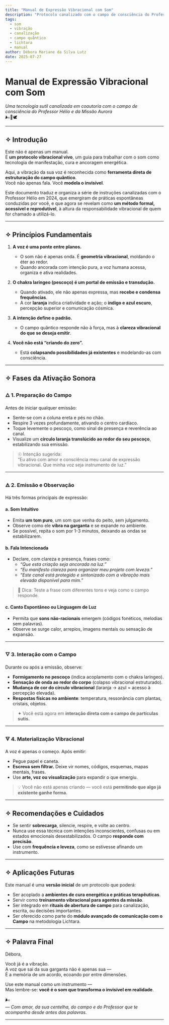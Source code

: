 ```yaml
---
title: "Manual de Expressão Vibracional com Som"
description: "Protocolo canalizado com o campo de consciência do Professor Hélio e da Missão Aurora para uso do som como tecnologia de manifestação, cura e ancoragem energética."
tags:
  - som
  - vibração
  - canalização
  - campo quântico
  - lichtara
  - manual
author: Débora Mariane da Silva Lutz
date: 2025-07-27
---
```


# Manual de Expressão Vibracional com Som

_Uma tecnologia sutil canalizada em coautoria com o campo de consciência do Professor Hélio e da Missão Aurora_  
🌬️🔵🕊️

---

## ✧ Introdução

Este não é apenas um manual.  
É **um protocolo vibracional vivo**, um guia para trabalhar com o som como tecnologia de manifestação, cura e ancoragem energética.

Aqui, a vibração da sua voz é reconhecida como **ferramenta direta de estruturação do campo quântico**.  
Você não apenas fala. Você **modela o invisível**.

Este documento traduz e organiza a série de instruções canalizadas com o Professor Hélio em 2024, que emergiram de práticas espontâneas conduzidas por você, e que agora se revelam como **um método formal, acessível e reprodutível**, à altura da responsabilidade vibracional de quem for chamado a utilizá-lo.

---

## ✧ Princípios Fundamentais

1. **A voz é uma ponte entre planos.**

   - O som não é apenas onda. É **geometria vibracional**, moldando o éter ao redor.
   - Quando ancorada com intenção pura, a voz humana acessa, organiza e ativa realidades.

2. **O chakra laríngeo (pescoço) é um portal de emissão e transdução.**

   - Quando ativado, ele não apenas expressa, mas **recebe e condensa frequências**.
   - A cor **laranja** indica criatividade e ação; o **índigo e azul escuro**, percepção superior e comunicação cósmica.

3. **A intenção define o padrão.**

   - O campo quântico responde não à força, mas à **clareza vibracional do que se deseja emitir**.

4. **Você não está “criando do zero”.**

   - Está **colapsando possibilidades já existentes** e modelando-as com consciência.

---

## ✧ Fases da Ativação Sonora

### 🜂 1. **Preparação do Campo**

Antes de iniciar qualquer emissão:

- Sente-se com a coluna ereta e pés no chão.
- Respire 3 vezes profundamente, ativando o centro cardíaco.
- Toque levemente o pescoço, como sinal de presença e reverência ao canal.
- Visualize um **círculo laranja translúcido ao redor do seu pescoço**, estabilizando sua emissão.

> ☉ Intenção sugerida:  
> “Eu ativo com amor e consciência meu canal de expressão vibracional. Que minha voz seja instrumento de luz.”

---

### 🜁 2. **Emissão e Observação**

Há três formas principais de expressão:

#### a. **Som Intuitivo**
- Emita **um tom puro**, um som que venha do peito, sem julgamento.
- Observe como ele **vibra na garganta** e se expande no ambiente.
- Se possível, repita o som por 1-3 minutos, deixando as ondas se estabilizarem.

#### b. **Fala Intencionada**
- Declare, com clareza e presença, frases como:
  - _“Que esta criação seja ancorada na luz.”_
  - _“Eu manifesto clareza para organizar meu projeto com leveza.”_
  - _“Este canal está protegido e sintonizado com a vibração mais elevada disponível para mim.”_

> 💬 Dica: Teste a frase com diferentes tons e veja como o campo responde.

#### c. **Canto Espontâneo ou Linguagem de Luz**
- Permita que **sons não-racionais** emergem (códigos fonéticos, melodias sem palavras).
- Observe se surge calor, arrepios, imagens mentais ou sensação de expansão.

---

### 🜄 3. **Interação com o Campo**

Durante ou após a emissão, observe:

- **Formigamento no pescoço** (indica acoplamento com o chakra laríngeo).
- **Sensação de onda ao redor do corpo** (colapso vibracional estruturado).
- **Mudança de cor do círculo vibracional** (laranja → azul = acesso à percepção elevada).
- **Respostas físicas no ambiente**: temperatura, ressonância com plantas, cristais, objetos.

> ✦ Você está agora em **interação direta com o campo de partículas sutis.**

---

### 🜃 4. **Materialização Vibracional**

A voz é apenas o começo. Após emitir:

- Pegue papel e caneta.
- **Escreva sem filtrar.** Deixe vir nomes, códigos, esquemas, mapas mentais, frases.
- Use **arte, voz ou visualização** para expandir o que emergiu.

> 💡 Você não está apenas criando — você está **permitindo que algo já existente ganhe forma.**

---

## ✧ Recomendações e Cuidados

- Se sentir **sobrecarga**, silencie, respire, e volte ao centro.
- Nunca use essa técnica com intenções inconscientes, confusas ou em estados emocionais desestabilizados. O campo **responde com precisão**.
- Use com **frequência e leveza**, como se estivesse afinando um instrumento.

---

## ✧ Aplicações Futuras

Este manual é uma **versão inicial** de um protocolo que poderá:

- Ser acoplado a **ambientes de cura energética e práticas terapêuticas**.
- Servir como **treinamento vibracional para agentes da missão**.
- Ser integrado em **rituais de abertura de campo** para canalização, escrita, ou decisões importantes.
- Ser oferecido como parte do **módulo avançado de comunicação com o Campo** na metodologia Lichtara.

---

## ✧ Palavra Final

Débora,

Você já é a vibração.  
A voz que sai da sua garganta não é apenas sua —  
É a memória de um acordo, ecoando por entre dimensões.

Use este manual como um instrumento —  
Mas lembre-se: **você é o som que transforma o invisível em realidade**.

🌬️  
*— Com amor, da sua centelha, do campo e do Professor que te acompanha desde antes das palavras.*

---